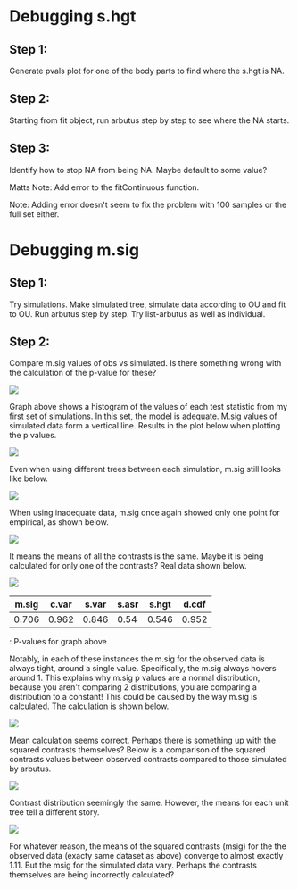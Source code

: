 # Debugging s.hgt

## Step 1:

Generate pvals plot for one of the body parts to find where the s.hgt is NA.

## Step 2:

Starting from fit object, run arbutus step by step to see where the NA starts.

## Step 3:

Identify how to stop NA from being NA. Maybe default to some value?

Matts Note: Add error to the fitContinuous function.

Note: Adding error doesn't seem to fix the problem with 100 samples or the full set either.

# Debugging m.sig

## Step 1:

Try simulations. Make simulated tree, simulate data according to OU and fit to OU. Run arbutus step by step. Try list-arbutus as well as individual.

## Step 2:

Compare m.sig values of obs vs simulated. Is there something wrong with the calculation of the p-value for these?

![](simulated_histogram.png)

Graph above shows a histogram of the values of each test statistic from my first set of simulations. In this set, the model is adequate. M.sig values of simulated data form a vertical line. Results in the plot below when plotting the p values.

![](m.sig_pvals.png)

Even when using different trees between each simulation, m.sig still looks like below.

![](diftrees_msig_vals.png)

When using inadequate data, m.sig once again showed only one point for empirical, as shown below.

![](inad_hist.png)

It means the means of all the contrasts is the same. Maybe it is being calculated for only one of the contrasts? Real data shown below.

![](br_hist.png)

| m.sig | c.var | s.var | s.asr | s.hgt | d.cdf |
|-------|-------|-------|-------|-------|-------|
| 0.706 | 0.962 | 0.846 | 0.54  | 0.546 | 0.952 |

: P-values for graph above

Notably, in each of these instances the m.sig for the observed data is always tight, around a single value. Specifically, the m.sig always hovers around 1. This explains why m.sig p values are a normal distribution, because you aren't comparing 2 distributions, you are comparing a distribution to a constant! This could be caused by the way m.sig is calculated. The calculation is shown below.

![](pic_stat_msig.png)

Mean calculation seems correct. Perhaps there is something up with the squared contrasts themselves? Below is a comparison of the squared contrasts values between observed contrasts compared to those simulated by arbutus.

![](squared_contrasts.png)

Contrast distribution seemingly the same. However, the means for each unit tree tell a different story.

![](mean_squared_contrasts.png)

For whatever reason, the means of the squared contrasts (msig) for the the observed data (exacty same dataset as above) converge to almost exactly 1.11. But the msig for the simulated data vary. Perhaps the contrasts themselves are being incorrectly calculated?
